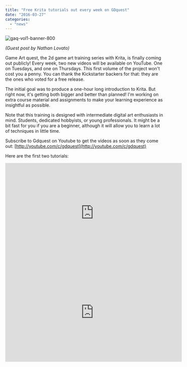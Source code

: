```yaml
---
title: "Free Krita tutorials out every week on GDquest"
date: "2016-03-27"
categories: 
  - "news"
---
```


![gaq-vol1-banner-800](/images/posts/2016/gaq-vol1-banner-800.jpg)

_(Guest post by Nathan Lovato)_

Game Art quest, the 2d game art training series with Krita, is finally coming out publicly! Every week, two new videos will be available on YouTube. One on Tuesdays, and one on Thursdays. This first volume of the project won't cost you a penny. You can thank the Kickstarter backers for that: they are the ones who voted for a free release.

The initial goal was to produce a one-hour long introduction to Krita. But right now, it's getting both bigger and better than planned! I'm working on extra course material and assignments to make your learning experience as insightful as possible.

Note that this training is designed with intermediate digital art enthusiasts in mind. Students, dedicated hobbyists, or young professionals. It might be a bit fast for you if you are a beginner, although it will allow you to learn a lot of techniques in little time.

Subscribe to Gdquest on Youtube to get the videos as soon as they come out: [http://youtube.com/c/gdquest](http://youtube.com/c/gdquest)

Here are the first two tutorials:

<iframe width="560" height="315" src="https://www.youtube.com/embed/Uc5H1ZjuQ4w" frameborder="h&quot;0&quot;" allowfullscreen></iframe>

<iframe width="560" height="315" src="https://www.youtube.com/embed/8dMunUR7aaw" frameborder="0" allowfullscreen></iframe>
